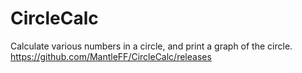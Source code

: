 # CircleCalc
Calculate various numbers in a circle, and print a graph of the circle.
https://github.com/MantleFF/CircleCalc/releases
